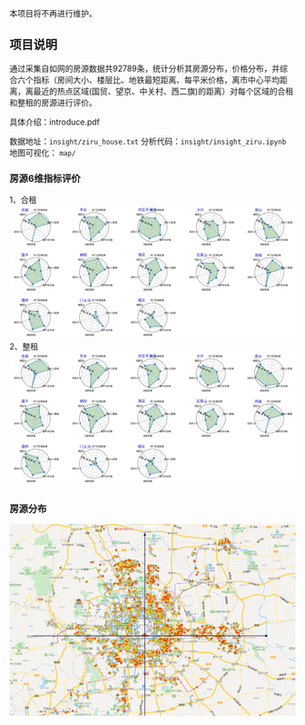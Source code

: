 本项目将不再进行维护。

## 项目说明   
通过采集自如网的房源数据共92789条，统计分析其房源分布，价格分布，并综合六个指标（房间大小、楼层比、地铁最短距离、每平米价格，离市中心平均距离，离最近的热点区域(国贸、望京、中关村、西二旗)的距离）对每个区域的合租和整租的房源进行评价。  

具体介绍：introduce.pdf  

数据地址：`insight/ziru_house.txt`
分析代码：`insight/insight_ziru.ipynb`  
地图可视化： `map/`

### 房源6维指标评价
1、合租   
![合租](imgs/hezu.png)  
2、整租  
![整租](imgs/zhengzu.png)  

### 房源分布  
![房源分布](imgs/house_map.png) 
